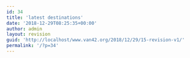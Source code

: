 ```yaml
---
id: 34
title: 'latest destinations'
date: '2018-12-29T08:25:35+00:00'
author: admin
layout: revision
guid: 'http://localhost/www.van42.org/2018/12/29/15-revision-v1/'
permalink: '/?p=34'
---
```


